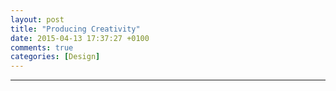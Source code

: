 ```yaml
---
layout: post
title: "Producing Creativity"
date: 2015-04-13 17:37:27 +0100
comments: true
categories: [Design]
---
```


<script async class="speakerdeck-embed" data-id="23e87b703e9c0132341052932d7daf42" data-ratio="1.33333333333333" src="//speakerdeck.com/assets/embed.js"></script>

---
